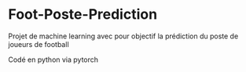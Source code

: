 # Foot-Poste-Prediction
Projet de machine learning avec pour objectif la prédiction du poste de joueurs de football

Codé en python via pytorch
